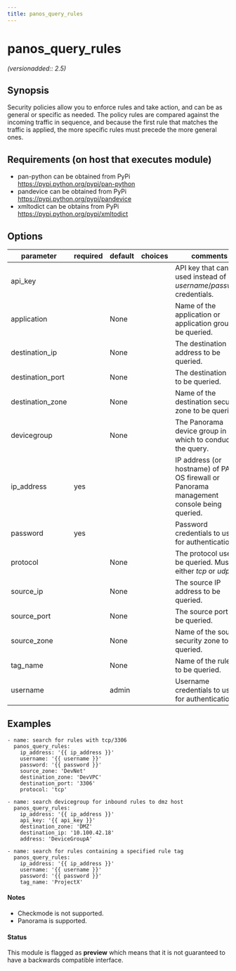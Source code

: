 ```yaml
---
title: panos_query_rules
---
```

# panos_query_rules

_(versionadded:: 2.5)_


## Synopsis

Security policies allow you to enforce rules and take action, and can be as general or specific as needed. The policy rules are compared against the incoming traffic in sequence, and because the first rule that matches the traffic is applied, the more specific rules must precede the more general ones.


## Requirements (on host that executes module)

- pan-python can be obtained from PyPi https://pypi.python.org/pypi/pan-python
- pandevice can be obtained from PyPi https://pypi.python.org/pypi/pandevice
- xmltodict can be obtains from PyPi https://pypi.python.org/pypi/xmltodict

## Options

| parameter | required | default | choices | comments |
| --- | --- | --- | --- | --- |
| api_key |  |  |  | API key that can be used instead of *username*/*password* credentials. |
| application |  | None |  | Name of the application or application group to be queried. |
| destination_ip |  | None |  | The destination IP address to be queried. |
| destination_port |  | None |  | The destination port to be queried. |
| destination_zone |  | None |  | Name of the destination security zone to be queried. |
| devicegroup |  | None |  | The Panorama device group in which to conduct the query. |
| ip_address | yes |  |  | IP address (or hostname) of PAN-OS firewall or Panorama management console being queried. |
| password | yes |  |  | Password credentials to use for authentication. |
| protocol |  | None |  | The protocol used to be queried.  Must be either *tcp* or *udp*. |
| source_ip |  | None |  | The source IP address to be queried. |
| source_port |  | None |  | The source port to be queried. |
| source_zone |  | None |  | Name of the source security zone to be queried. |
| tag_name |  | None |  | Name of the rule tag to be queried. |
| username |  | admin |  | Username credentials to use for authentication. |

## Examples

    - name: search for rules with tcp/3306
      panos_query_rules:
        ip_address: '{{ ip_address }}'
        username: '{{ username }}'
        password: '{{ password }}'
        source_zone: 'DevNet'
        destination_zone: 'DevVPC'
        destination_port: '3306'
        protocol: 'tcp'
    
    - name: search devicegroup for inbound rules to dmz host
      panos_query_rules:
        ip_address: '{{ ip_address }}'
        api_key: '{{ api_key }}'
        destination_zone: 'DMZ'
        destination_ip: '10.100.42.18'
        address: 'DeviceGroupA'
    
    - name: search for rules containing a specified rule tag
      panos_query_rules:
        ip_address: '{{ ip_address }}'
        username: '{{ username }}'
        password: '{{ password }}'
        tag_name: 'ProjectX'

#### Notes

- Checkmode is not supported.
- Panorama is supported.



#### Status

This module is flagged as **preview** which means that it is not guaranteed to have a backwards compatible interface.

